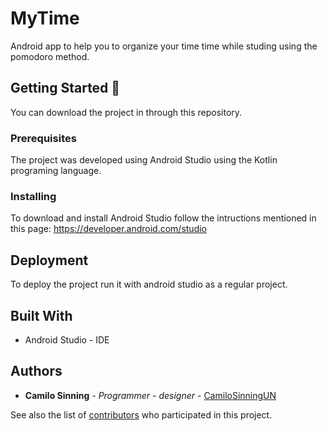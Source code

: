 # MyTime

Android app to help you to organize your time time while studing using the pomodoro method.

## Getting Started 🚀

You can download the project in through this repository.

### Prerequisites

The project was developed using Android Studio using the Kotlin programing language.

### Installing

To download and install Android Studio follow the intructions mentioned in this page: https://developer.android.com/studio

## Deployment

To deploy the project run it with android studio as a regular project.

## Built With

* Android Studio - IDE

## Authors

* **Camilo Sinning** - *Programmer - designer* - [CamiloSinningUN](https://github.com/CamiloSinningUN)

See also the list of [contributors](https://github.com/CamiloSinningUN/MyTime/contributors) who participated in this project.
